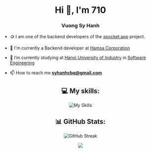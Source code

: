 <h1 align="center">Hi 👋, I'm 710</h1>
<h3 align="center">Vuong Sy Hanh</h3>

- 🪙 I am one of the backend developers of the [xpocket.app](https://xpocket.app) project.

- 🦾 I'm currently a Backend developer at [Hamsa Corporation](https://hamsa.co/)

- 🔭 I’m currently studying at [Hanoi University of Industry](https://www.haui.edu.vn/en) in [Software Engineering](https://fit.haui.edu.vn/en)

- 📫 How to reach me **syhanhcbq@gmail.com**

<div align="center">

## 💻 My skills:

![My Skills](https://skillicons.dev/icons?i=nodejs,js,ts,java,docker,postman,git,mongo,express,nest,mysql,graphql,vscode,md,supabase,bots,gcp,postgres,prisma,kafka,nginx,redis)

## 📊 GitHub Stats:

![GitHub Streak](http://github-profile-summary-cards.vercel.app/api/cards/profile-details?username=710x&theme=ayu_mirage)

![](https://github-profile-summary-cards.vercel.app/api/cards/most-commit-language?username=710x&theme=ayu_mirage)

</div>
